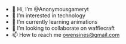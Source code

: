 - 👋 Hi, I’m @Anonymousgameryt
- 👀 I’m interested in technology
- 🌱 I’m currently learning animations
- 💞️ I’m looking to collaborate on wafflecraft
- 📫 How to reach me owensines@gmail.com

<!---
Anonymousgameryt/Anonymousgameryt is a ✨ special ✨ repository because its `README.md` (this file) appears on your GitHub profile.
You can click the Preview link to take a look at your changes.
--->
